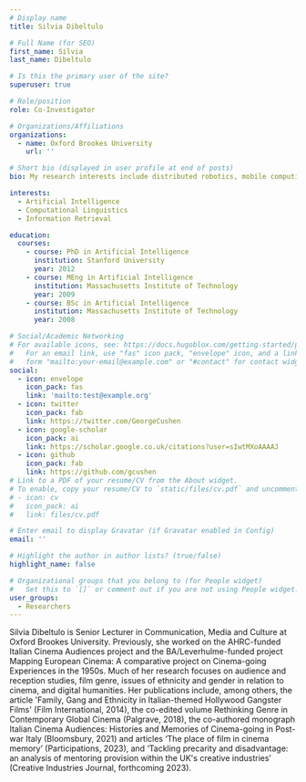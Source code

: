 ```yaml
---
# Display name
title: Silvia Dibeltulo

# Full Name (for SEO)
first_name: Silvia
last_name: Dibeltulo

# Is this the primary user of the site?
superuser: true

# Role/position
role: Co-Investigator

# Organizations/Affiliations
organizations:
  - name: Oxford Brookes University
    url: ''

# Short bio (displayed in user profile at end of posts)
bio: My research interests include distributed robotics, mobile computing and programmable matter.

interests:
  - Artificial Intelligence
  - Computational Linguistics
  - Information Retrieval

education:
  courses:
    - course: PhD in Artificial Intelligence
      institution: Stanford University
      year: 2012
    - course: MEng in Artificial Intelligence
      institution: Massachusetts Institute of Technology
      year: 2009
    - course: BSc in Artificial Intelligence
      institution: Massachusetts Institute of Technology
      year: 2008

# Social/Academic Networking
# For available icons, see: https://docs.hugoblox.com/getting-started/page-builder/#icons
#   For an email link, use "fas" icon pack, "envelope" icon, and a link in the
#   form "mailto:your-email@example.com" or "#contact" for contact widget.
social:
  - icon: envelope
    icon_pack: fas
    link: 'mailto:test@example.org'
  - icon: twitter
    icon_pack: fab
    link: https://twitter.com/GeorgeCushen
  - icon: google-scholar
    icon_pack: ai
    link: https://scholar.google.co.uk/citations?user=sIwtMXoAAAAJ
  - icon: github
    icon_pack: fab
    link: https://github.com/gcushen
# Link to a PDF of your resume/CV from the About widget.
# To enable, copy your resume/CV to `static/files/cv.pdf` and uncomment the lines below.
# - icon: cv
#   icon_pack: ai
#   link: files/cv.pdf

# Enter email to display Gravatar (if Gravatar enabled in Config)
email: ''

# Highlight the author in author lists? (true/false)
highlight_name: false

# Organizational groups that you belong to (for People widget)
#   Set this to `[]` or comment out if you are not using People widget.
user_groups:
  - Researchers
---
```


Silvia Dibeltulo is Senior Lecturer in Communication, Media and Culture at Oxford Brookes University. Previously, she worked on the AHRC-funded Italian Cinema Audiences project and the BA/Leverhulme-funded project Mapping European Cinema: A comparative project on Cinema-going Experiences in the 1950s. Much of her research focuses on audience and reception studies, film genre, issues of ethnicity and gender in relation to cinema, and digital humanities. Her publications include, among others, the article 'Family, Gang and Ethnicity in Italian-themed Hollywood Gangster Films' (Film International, 2014), the co-edited volume Rethinking Genre in Contemporary Global Cinema (Palgrave, 2018), the co-authored monograph Italian Cinema Audiences: Histories and Memories of Cinema-going in Post-war Italy (Bloomsbury, 2021) and articles ‘The place of film in cinema memory’ (Participations, 2023), and ‘Tackling precarity and disadvantage: an analysis of mentoring provision within the UK's creative industries’ (Creative Industries Journal, forthcoming 2023).

